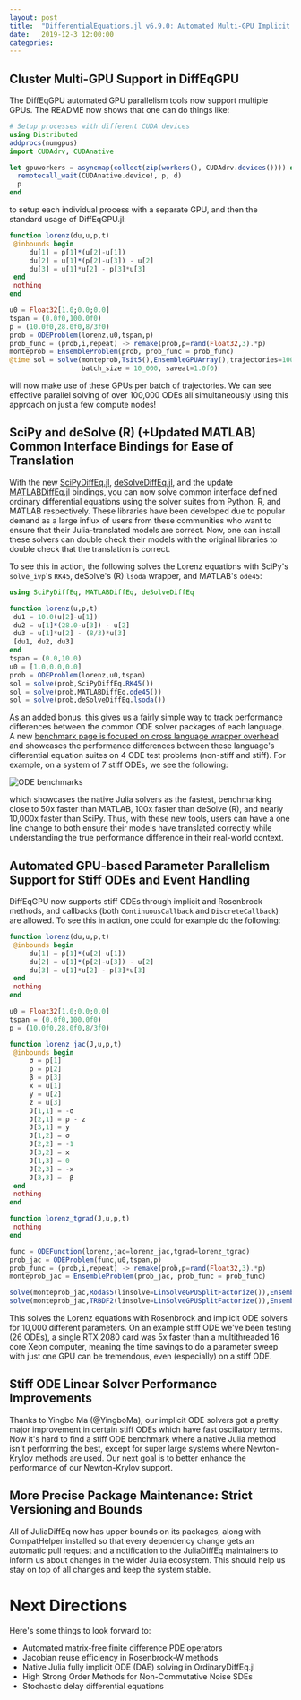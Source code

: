 ```yaml
---
layout: post
title:  "DifferentialEquations.jl v6.9.0: Automated Multi-GPU Implicit ODE Solving, SciPy/R Bindings"
date:   2019-12-3 12:00:00
categories:
---
```


## Cluster Multi-GPU Support in DiffEqGPU

The DiffEqGPU automated GPU parallelism tools now support multiple GPUs. The
README now shows that one can do things like:

```julia
# Setup processes with different CUDA devices
using Distributed
addprocs(numgpus)
import CUDAdrv, CUDAnative

let gpuworkers = asyncmap(collect(zip(workers(), CUDAdrv.devices()))) do (p, d)
  remotecall_wait(CUDAnative.device!, p, d)
  p
end
```

to setup each individual process with a separate GPU, and then the standard
usage of DiffEqGPU.jl:

```julia
function lorenz(du,u,p,t)
 @inbounds begin
     du[1] = p[1]*(u[2]-u[1])
     du[2] = u[1]*(p[2]-u[3]) - u[2]
     du[3] = u[1]*u[2] - p[3]*u[3]
 end
 nothing
end

u0 = Float32[1.0;0.0;0.0]
tspan = (0.0f0,100.0f0)
p = (10.0f0,28.0f0,8/3f0)
prob = ODEProblem(lorenz,u0,tspan,p)
prob_func = (prob,i,repeat) -> remake(prob,p=rand(Float32,3).*p)
monteprob = EnsembleProblem(prob, prob_func = prob_func)
@time sol = solve(monteprob,Tsit5(),EnsembleGPUArray(),trajectories=100_000,
                  batch_size = 10_000, saveat=1.0f0)
```

will now make use of these GPUs per batch of trajectories. We can see effective
parallel solving of over 100,000 ODEs all simultaneously using this approach
on just a few compute nodes!

## SciPy and deSolve (R) (+Updated MATLAB) Common Interface Bindings for Ease of Translation

With the new [SciPyDiffEq.jl](https://github.com/JuliaDiffEq/SciPyDiffEq.jl),
[deSolveDiffEq.jl](https://github.com/JuliaDiffEq/deSolveDiffEq.jl), and the
update [MATLABDiffEq.jl](https://github.com/JuliaDiffEq/MATLABDiffEq.jl) bindings,
you can now solve common interface defined ordinary differential equations using
the solver suites from Python, R, and MATLAB respectively. These libraries have
been developed due to popular demand as a large influx of users from these
communities who want to ensure that their Julia-translated models are correct.
Now, one can install these solvers can double check their models with the
original libraries to double check that the translation is correct.

To see this in action, the following solves the Lorenz equations with SciPy's
`solve_ivp`'s `RK45`, deSolve's (R) `lsoda` wrapper, and MATLAB's `ode45`:

```julia
using SciPyDiffEq, MATLABDiffEq, deSolveDiffEq

function lorenz(u,p,t)
 du1 = 10.0(u[2]-u[1])
 du2 = u[1]*(28.0-u[3]) - u[2]
 du3 = u[1]*u[2] - (8/3)*u[3]
 [du1, du2, du3]
end
tspan = (0.0,10.0)
u0 = [1.0,0.0,0.0]
prob = ODEProblem(lorenz,u0,tspan)
sol = solve(prob,SciPyDiffEq.RK45())
sol = solve(prob,MATLABDiffEq.ode45())
sol = solve(prob,deSolveDiffEq.lsoda())
```

As an added bonus, this gives us a fairly simple way to track performance
differences between the common ODE solver packages of each language. A new
[benchmark page is focused on cross language wrapper overhead](https://benchmarks.juliadiffeq.org/html/MultiLanguage/wrapper_packages) and showcases the performance differences
between these language's differential equation suites on 4 ODE test problems
(non-stiff and stiff). For example, on a system of 7 stiff ODEs, we see the
following:

![ODE benchmarks](https://user-images.githubusercontent.com/1814174/69501114-bec7b680-0ecf-11ea-9095-7b7f2e98d514.png)

which showcases the native Julia solvers as the fastest, benchmarking close to
50x faster than MATLAB, 100x faster than deSolve (R), and nearly 10,000x faster
than SciPy. Thus, with these new tools, users can have a one line change to both
ensure their models have translated correctly while understanding the true
performance difference in their real-world context.

## Automated GPU-based Parameter Parallelism Support for Stiff ODEs and Event Handling

DiffEqGPU now supports stiff ODEs through implicit and Rosenbrock methods, and
callbacks (both `ContinuousCallback` and `DiscreteCallback`) are allowed. To
see this in action, one could for example do the following:

```julia
function lorenz(du,u,p,t)
 @inbounds begin
     du[1] = p[1]*(u[2]-u[1])
     du[2] = u[1]*(p[2]-u[3]) - u[2]
     du[3] = u[1]*u[2] - p[3]*u[3]
 end
 nothing
end

u0 = Float32[1.0;0.0;0.0]
tspan = (0.0f0,100.0f0)
p = (10.0f0,28.0f0,8/3f0)

function lorenz_jac(J,u,p,t)
 @inbounds begin
     σ = p[1]
     ρ = p[2]
     β = p[3]
     x = u[1]
     y = u[2]
     z = u[3]
     J[1,1] = -σ
     J[2,1] = ρ - z
     J[3,1] = y
     J[1,2] = σ
     J[2,2] = -1
     J[3,2] = x
     J[1,3] = 0
     J[2,3] = -x
     J[3,3] = -β
 end
 nothing
end

function lorenz_tgrad(J,u,p,t)
 nothing
end

func = ODEFunction(lorenz,jac=lorenz_jac,tgrad=lorenz_tgrad)
prob_jac = ODEProblem(func,u0,tspan,p)
prob_func = (prob,i,repeat) -> remake(prob,p=rand(Float32,3).*p)
monteprob_jac = EnsembleProblem(prob_jac, prob_func = prob_func)

solve(monteprob_jac,Rodas5(linsolve=LinSolveGPUSplitFactorize()),EnsembleGPUArray(),dt=0.1,trajectories=10_000,saveat=1.0f0)
solve(monteprob_jac,TRBDF2(linsolve=LinSolveGPUSplitFactorize()),EnsembleGPUArray(),dt=0.1,trajectories=10_000,saveat=1.0f0)
```

This solves the Lorenz equations with Rosenbrock and implicit ODE solvers for
10,000 different parameters. On an example stiff ODE we've been testing
(26 ODEs), a single RTX 2080 card was 5x faster than a multithreaded 16 core
Xeon computer, meaning the time savings to do a parameter sweep with just one
GPU can be tremendous, even (especially) on a stiff ODE.

## Stiff ODE Linear Solver Performance Improvements

Thanks to Yingbo Ma (@YingboMa), our implicit ODE solvers got a pretty major
improvement in certain stiff ODEs which have fast oscillatory terms. Now it's
hard to find a stiff ODE benchmark where a native Julia method isn't performing
the best, except for super large systems where Newton-Krylov methods are used.
Our next goal is to better enhance the performance of our Newton-Krylov support.

## More Precise Package Maintenance: Strict Versioning and Bounds

All of JuliaDiffEq now has upper bounds on its packages, along with CompatHelper
installed so that every dependency change gets an automatic pull request and a
notification to the JuliaDiffEq maintainers to inform us about changes in the
wider Julia ecosystem. This should help us stay on top of all changes and keep
the system stable.

# Next Directions

Here's some things to look forward to:

- Automated matrix-free finite difference PDE operators
- Jacobian reuse efficiency in Rosenbrock-W methods
- Native Julia fully implicit ODE (DAE) solving in OrdinaryDiffEq.jl
- High Strong Order Methods for Non-Commutative Noise SDEs
- Stochastic delay differential equations
